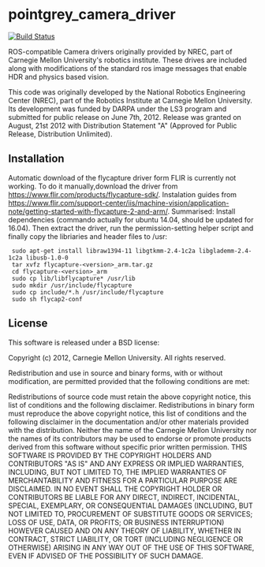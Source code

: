 pointgrey_camera_driver
=======================

[![Build Status](https://travis-ci.org/ros-drivers/pointgrey_camera_driver.png?branch=master)](https://travis-ci.org/ros-drivers/pointgrey_camera_driver)

ROS-compatible Camera drivers originally provided by NREC, part of Carnegie Mellon University's robotics institute.
These drives are included along with modifications of the standard ros image messages that enable HDR and physics based vision.

This code was originally developed by the National Robotics Engineering Center (NREC), part of the Robotics Institute at Carnegie Mellon University. Its development was funded by DARPA under the LS3 program and submitted for public release on June 7th, 2012. Release was granted on August, 21st 2012 with Distribution Statement "A" (Approved for Public Release, Distribution Unlimited).

## Installation
Automatic download of the flycapture driver form FLIR is currently not working. To do it manually,download the driver from https://www.flir.com/products/flycapture-sdk/. Instalation guides from https://www.flir.com/support-center/iis/machine-vision/application-note/getting-started-with-flycapture-2-and-arm/. Summarised: Install dependencies (commando actually for ubuntu 14.04, should be updated for 16.04). Then extract the driver, run the permission-setting helper script and finally copy the libriaries and header files to /usr:
     
     sudo apt-get install libraw1394-11 libgtkmm-2.4-1c2a libglademm-2.4-1c2a libusb-1.0-0
     tar xvfz flycapture-<version>_arm.tar.gz
     cd flycapture-<version>_arm
     sudo cp lib/libflycapture* /usr/lib
     sudo mkdir /usr/include/flycapture
     sudo cp include/*.h /usr/include/flycapture
     sudo sh flycap2-conf

## License
This software is released under a BSD license:

Copyright (c) 2012, Carnegie Mellon University. All rights reserved.

Redistribution and use in source and binary forms, with or without modification, are permitted provided that the following conditions are met:

Redistributions of source code must retain the above copyright notice, this list of conditions and the following disclaimer.
Redistributions in binary form must reproduce the above copyright notice, this list of conditions and the following disclaimer in the documentation and/or other materials provided with the distribution.
Neither the name of the Carnegie Mellon University nor the names of its contributors may be used to endorse or promote products derived from this software without specific prior written permission.
THIS SOFTWARE IS PROVIDED BY THE COPYRIGHT HOLDERS AND CONTRIBUTORS "AS IS" AND ANY EXPRESS OR IMPLIED WARRANTIES, INCLUDING, BUT NOT LIMITED TO, THE IMPLIED WARRANTIES OF MERCHANTABILITY AND FITNESS FOR A PARTICULAR PURPOSE ARE DISCLAIMED. IN NO EVENT SHALL THE COPYRIGHT HOLDER OR CONTRIBUTORS BE LIABLE FOR ANY DIRECT, INDIRECT, INCIDENTAL, SPECIAL, EXEMPLARY, OR CONSEQUENTIAL DAMAGES (INCLUDING, BUT NOT LIMITED TO, PROCUREMENT OF SUBSTITUTE GOODS OR SERVICES; LOSS OF USE, DATA, OR PROFITS; OR BUSINESS INTERRUPTION) HOWEVER CAUSED AND ON ANY THEORY OF LIABILITY, WHETHER IN CONTRACT, STRICT LIABILITY, OR TORT (INCLUDING NEGLIGENCE OR OTHERWISE) ARISING IN ANY WAY OUT OF THE USE OF THIS SOFTWARE, EVEN IF ADVISED OF THE POSSIBILITY OF SUCH DAMAGE.

